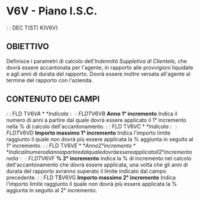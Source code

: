 # V6V - Piano I.S.C.
 :  : DEC T(ST) K(V6V)
## OBIETTIVO
Definisce i parametri di calcolo dell'_Indennità Suppletiva di Clientela_, che dovrà essere accantonata per l'agente, in rapporto alle provvigioni liquidate e agli anni di durata del rapporto. Dovrà essere inoltre versata all'agente al termine del rapporto con l'azienda.
## CONTENUTO DEI CAMPI
 :  : FLD T$V6VA **% Fissa**
Indica la % fissa da accantonare sulle provvigioni.
 :  : FLD T$V6VB **Anno 1° incremento**
Indica il numero di anni a partire dal quale dovrà essere applicato il 1° incremento nella % di calcolo dell'accantonamento.
 :  : FLD T$V6VC **% 1° incremento**
Indica la % di incremento nel calcolo dell'accantonamento; essa dovrà essere applicata una volta che gli anni di durata del rapporto avranno superato il limite indicato dal campo precedente.
 :  : FLD T$V6VD **Importo massimo 1° incremento**
Indica l'importo limite raggiunto il quale non dovrà più essere applicata la % aggiunta in seguito al 1° incremento.
 :  : FLD T$V6VE **Anno 2° incremento**
Indica il numero di anni a partire dal quale dovrà essere applicato il 2° incremento nella % di calcolo dell'accantonamento.
 :  : FLD T$V6VF **% 2° incremento**
Indica la % di incremento nel calcolo dell'accantonamento che dovrà essere applicata, una volta che gli anni di durata del rapporto avranno superato il limite indicato dal campo precedente.
 :  : FLD T$V6VG **Importo massimo 2° incremento**
Indica l'importo limite raggiunto il quale non dovrà più essere applicata la % aggiunta in seguito al 2° incremento.
